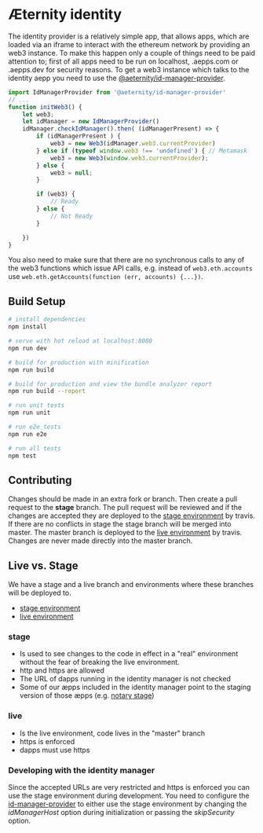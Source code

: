 # Æternity identity

The identity provider is a relatively simple app, that allows apps, which are loaded
via an iframe to interact with the ethereum network by providing an web3 instance.
To make this happen only a couple of things need to be paid attention to; first of
all apps need to be run on localhost, <subdomain>.aepps.com or <subdomain>.aepps.dev
for security reasons. To get a web3 instance which talks to the identity aepp you
need to use the [@aeternity/id-manager-provider](https://www.npmjs.com/package/@aeternity/id-manager-provider/).

```javascript
import IdManagerProvider from '@aeternity/id-manager-provider'
// ...
function initWeb3() {
    let web3;
    let idManager = new IdManagerProvider()
    idManager.checkIdManager().then( (idManagerPresent) => {
        if (idManagerPresent ) {
            web3 = new Web3(idManager.web3.currentProvider)
        } else if (typeof window.web3 !== 'undefined') { // Metamask
            web3 = new Web3(window.web3.currentProvider);
        } else {
            web3 = null;
        }

        if (web3) {
            // Ready
        } else {
            // Not Ready
        }

    })
}
```

You also need to make sure that there are no synchronous calls to any of the web3
functions which issue API calls, e.g. instead of `web3.eth.accounts` use `web.eth.getAccounts(function (err, accounts) {...})`.

## Build Setup

``` bash
# install dependencies
npm install

# serve with hot reload at localhost:8080
npm run dev

# build for production with minification
npm run build

# build for production and view the bundle analyzer report
npm run build --report

# run unit tests
npm run unit

# run e2e tests
npm run e2e

# run all tests
npm test
```

## Contributing

Changes should be made in an extra fork or branch. Then create a pull request to the **stage** branch. The pull request will be reviewed and if the changes are accepted they are deployed to the [stage environment](https://stage-identity.aepps.com) by travis. If there are no conflicts in stage the stage branch will be merged into master. The master branch is deployed to the [live environment](http://stage-identity.aepps.com) by travis. Changes are never made directly into the master branch.

## Live vs. Stage

We have a stage and a live branch and environments where these branches will be deployed to.
* [stage environment](https://stage-identity.aepps.com)
* [live environment](http://stage-identity.aepps.com)

### stage
* Is used to see changes to the code in effect in a "real" environment without the fear of breaking the live environment.
* http and https are allowed
* The URL of dapps running in the identity manager is not checked
* Some of our æpps included in the identity manager point to the staging version of those æpps (e.g. [notary stage](https://stage-notary.aepps.com))

### live
* Is the live environment, code lives in the "master" branch
* https is enforced
* dapps must use https

### Developing with the identity manager

Since the accepted URLs are very restricted and https is enforced you can use the stage environment during development. You need to configure the [id-manager-provider](https://www.npmjs.com/package/@aeternity/id-manager-provider/) to either use the stage environment by changing the *idManagerHost* option during initialization or passing the *skipSecurity* option.
